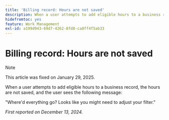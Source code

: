 ```yaml
---
title: 'Billing record: Hours are not saved'
description: When a user attempts to add eligible hours to a business record, the hours are not saved, and the user sees a message.
hidefromtoc: yes
feature: Work Management
exl-id: a199d943-69d7-4262-8fd8-ca8ff4f5ab33
---
```

# Billing record: Hours are not saved

>[!NOTE]
>
>This article was fixed on January 29, 2025.

When a user attempts to add eligible hours to a business record, the hours are not saved, and the user sees the following message:

"Where'd everything go? Looks like you might need to adjust your filter."

_First reported on December 13, 2024._
